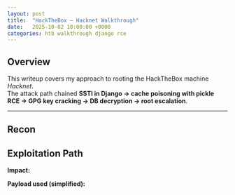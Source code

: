 ```yaml
---
layout: post
title:  "HackTheBox — Hacknet Walkthrough"
date:   2025-10-02 10:00:00 +0000
categories: htb walkthrough django rce
---
```


## Overview
This writeup covers my approach to rooting the HackTheBox machine *Hacknet*.  
The attack path chained **SSTI in Django → cache poisoning with pickle RCE → GPG key cracking → DB decryption → root escalation**.

---

## Recon


## Exploitation Path


**Impact:**

**Payload used (simplified):**


